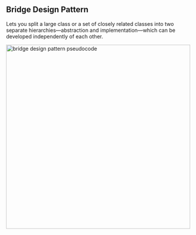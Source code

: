 ## Bridge Design Pattern

Lets you split a large class or a set of closely related classes into two separate hierarchies—abstraction and implementation—which can be developed independently of each other.

<img height="500em" src="https://refactoring.guru/images/patterns/diagrams/bridge/example-en.png" alt="bridge design pattern pseudocode"/>